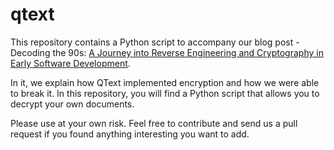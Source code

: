 # qtext
This repository contains a Python script to accompany our blog post - Decoding the 90s: [A Journey into Reverse Engineering and Cryptography in Early Software Development](https://www.botanica.software/post/decoding-the-90s).

In it, we explain how QText implemented encryption and how we were able to break it. In this repository, you will find a Python script that allows you to decrypt your own documents. 

Please use at your own risk. Feel free to contribute and send us a pull request if you found anything interesting you want to add.

